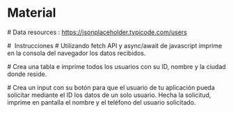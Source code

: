 # Material
# Data resources : https://jsonplaceholder.typicode.com/users


#  Instrucciones
# Utilizando fetch API y async/await de javascript imprime en la consola del navegador los datos recibidos.

# Crea una tabla e imprime todos los usuarios con su ID, nombre y la ciudad donde reside.

# Crea un input con su botón para que el usuario de tu aplicación pueda solicitar mediante el ID los datos de un solo usuario. Hecha la solicitud, imprime en pantalla el nombre y el teléfono del usuario solicitado.
